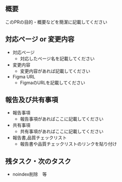 ## 概要
このPRの目的・概要などを簡潔に記載してください

## 対応ページ or 変更内容
- 対応ページ
  - 対応したページ名を記載してください
- 変更内容
	- 変更内容があれば記載してください
- Figma URL
  - FigmaのURLを記載してください

## 報告及び共有事項
- 報告事項
	- 報告事項があればここに記載してください
- 共有事項
	- 共有事項があればここに記載してください
- 報告書,品質チェックリスト
  - 報告書や品質チェックリストのリンクを貼り付け

## 残タスク・次のタスク
- noindex削除　等